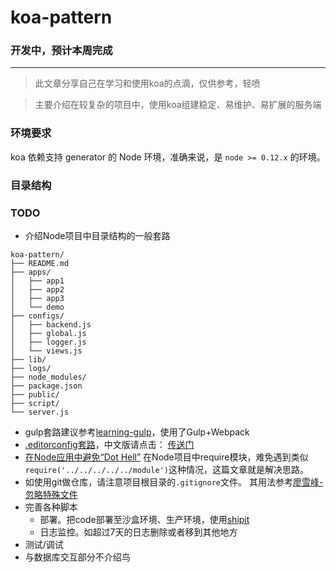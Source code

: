 # koa-pattern

### 开发中，预计本周完成

---

> 此文章分享自己在学习和使用koa的点滴，仅供参考，轻喷

> 主要介绍在较复杂的项目中，使用koa组建稳定、易维护、易扩展的服务端

### 环境要求

koa 依赖支持 generator 的 Node 环境，准确来说，是 ```node >= 0.12.x``` 的环境。

### 目录结构

### TODO
- 介绍Node项目中目录结构的一般套路

```
koa-pattern/
├── README.md
├── apps/
│   ├── app1
│   ├── app2
│   ├── app3
│   └── demo
├── configs/
│   ├── backend.js
│   ├── global.js
│   ├── logger.js
│   └── views.js
├── lib/
├── logs/
├── node_modules/
├── package.json
├── public/
├── script/
└── server.js
```

- gulp套路建议参考[learning-gulp](https://github.com/demohi/learning-gulp)，使用了Gulp+Webpack
- [.editorconfig套路](http://editorconfig.org/)，中文版请点击： [传送门](http://ju.outofmemory.cn/entry/104488)
- [在Node应用中避免“Dot Hell”](http://blog.leapoahead.com/2015/09/03/prevent-node-require-dot-hell/) 在Node项目中require模块，难免遇到类似```require('../../../../../module')```这种情况，这篇文章就是解决思路。
- 如使用git做仓库，请注意项目根目录的```.gitignore```文件。 其用法参考[廖雪峰-忽略特殊文件](http://www.liaoxuefeng.com/wiki/0013739516305929606dd18361248578c67b8067c8c017b000/0013758404317281e54b6f5375640abbb11e67be4cd49e0000)
- 完善各种脚本
  - 部署。把code部署至沙盒环境、生产环境，使用[shipit](https://www.npmjs.com/package/shipit)
  - 日志监控。如超过7天的日志删除或者移到其他地方
- 测试/调试
- 与数据库交互部分不介绍鸟

